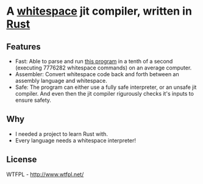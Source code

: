 # A [whitespace](https://web.archive.org/web/20150623025348/http://compsoc.dur.ac.uk/whitespace/) jit compiler, written in [Rust](https://www.rust-lang.org/)

## Features
- Fast: Able to parse and run [this program](https://web.archive.org/web/20150612005338/http://compsoc.dur.ac.uk/whitespace/quine-copy.ws) in a tenth of a second (executing 7776282 whitespace commands) on an average computer.
- Assembler: Convert whitespace code back and forth between an assembly language and whitespace.
- Safe: The program can either use a fully safe interpreter, or an unsafe jit compiler. And even then the jit compiler rigurously checks it's inputs to ensure safety.

## Why
- I needed a project to learn Rust with.
- Every language needs a whitespace interpreter!

## License
WTFPL - http://www.wtfpl.net/
